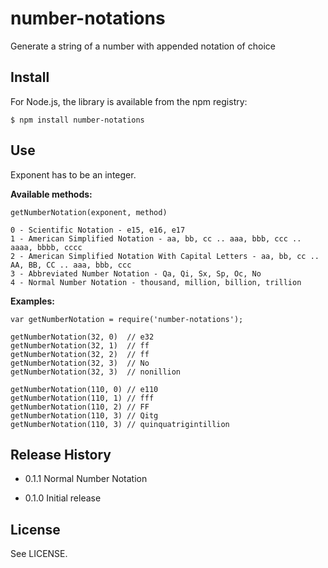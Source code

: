 # number-notations #

Generate a string of a number with appended notation of choice

## Install

For Node.js, the library is available from the npm registry:

    $ npm install number-notations

## Use

Exponent has to be an integer.

**Available methods:**

    getNumberNotation(exponent, method)

    0 - Scientific Notation - e15, e16, e17
    1 - American Simplified Notation - aa, bb, cc .. aaa, bbb, ccc .. aaaa, bbbb, cccc
    2 - American Simplified Notation With Capital Letters - aa, bb, cc .. AA, BB, CC .. aaa, bbb, ccc
    3 - Abbreviated Number Notation - Qa, Qi, Sx, Sp, Oc, No
    4 - Normal Number Notation - thousand, million, billion, trillion

**Examples:**

    var getNumberNotation = require('number-notations');

    getNumberNotation(32, 0)  // e32
    getNumberNotation(32, 1)  // ff
    getNumberNotation(32, 2)  // ff
    getNumberNotation(32, 3)  // No
    getNumberNotation(32, 3)  // nonillion

    getNumberNotation(110, 0) // e110
    getNumberNotation(110, 1) // fff
    getNumberNotation(110, 2) // FF
    getNumberNotation(110, 3) // Qitg
    getNumberNotation(110, 3) // quinquatrigintillion

## Release History

* 0.1.1 Normal Number Notation

* 0.1.0 Initial release

## License

See LICENSE.
